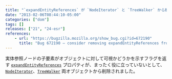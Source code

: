 ```yaml
---
title: "`expandEntityReferences` が `NodeIterator` と `TreeWalker` から削除されました"
date: "2013-02-06T08:44:10-05:00"
categories: ["dom"]
tags: []
releases: ["21", "24-esr"]
references:
    - url: "https://bugzilla.mozilla.org/show_bug.cgi?id=672190"
      title: "Bug 672190 – consider removing expandEntityReferences from NodeIterator and TreeWalker"
---
```

実体参照ノードの子要素がオブジェクトに対して可視かどうかを示すフラグを返す [`expandEntityReferences`](https://developer.mozilla.org/docs/Web/API/NodeIterator.expandEntityReferences) プロパティが、まったく役に立っていないとして、[`NodeIterator`](https://developer.mozilla.org/docs/Web/API/NodeIterator)、[`TreeWalker`](https://developer.mozilla.org/docs/Web/API/TreeWalker) 両オブジェクトから削除されました。
